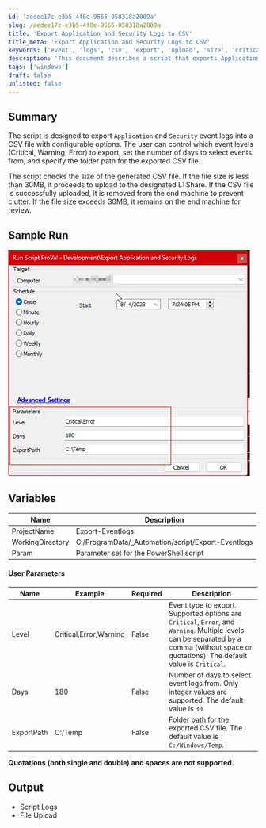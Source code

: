 ```yaml
---
id: 'aedee17c-e3b5-4f8e-9565-058318a2009a'
slug: /aedee17c-e3b5-4f8e-9565-058318a2009a
title: 'Export Application and Security Logs to CSV'
title_meta: 'Export Application and Security Logs to CSV'
keywords: ['event', 'logs', 'csv', 'export', 'upload', 'size', 'critical', 'warning', 'error']
description: 'This document describes a script that exports Application and Security event logs into a CSV file with configurable options for event levels, date range, and export path. It includes functionality to upload the CSV file to LTShare, with checks on file size to manage local storage.'
tags: ['windows']
draft: false
unlisted: false
---
```


## Summary

The script is designed to export `Application` and `Security` event logs into a CSV file with configurable options. The user can control which event levels (Critical, Warning, Error) to export, set the number of days to select events from, and specify the folder path for the exported CSV file.

The script checks the size of the generated CSV file. If the file size is less than 30MB, it proceeds to upload to the designated LTShare. If the CSV file is successfully uploaded, it is removed from the end machine to prevent clutter. If the file size exceeds 30MB, it remains on the end machine for review.

## Sample Run

![Sample Run](../../../static/img/docs/aedee17c-e3b5-4f8e-9565-058318a2009a/image_1.webp)

## Variables

| Name              | Description                                  |
|-------------------|----------------------------------------------|
| ProjectName       | Export-Eventlogs                             |
| WorkingDirectory   | C:/ProgramData/_Automation/script/Export-Eventlogs |
| Param             | Parameter set for the PowerShell script      |

#### User Parameters

| Name        | Example                     | Required | Description                                                                                                                                                        |
|-------------|-----------------------------|----------|--------------------------------------------------------------------------------------------------------------------------------------------------------------------|
| Level       | Critical,Error,Warning      | False    | Event type to export. Supported options are `Critical`, `Error`, and `Warning`. Multiple levels can be separated by a comma (without space or quotations). The default value is `Critical`. |
| Days        | 180                         | False    | Number of days to select event logs from. Only integer values are supported. The default value is `30`.                                                          |
| ExportPath  | C:/Temp                     | False    | Folder path for the exported CSV file. The default value is `C:/Windows/Temp`.                                                                                   |

**Quotations (both single and double) and spaces are not supported.**

## Output

- Script Logs
- File Upload
